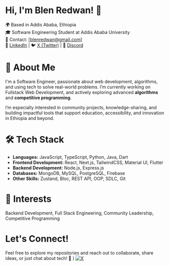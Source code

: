 # Hi, I'm Blen Redwan! 👋  
🌍 Based in Addis Ababa, Ethiopia  
🎓 Software Engineering Student at Addis Ababa University  
📧 Contact: [blenredwan@gmail.com]  
💼 [LinkedIn](https://www.linkedin.com/in/blen-redwan/) | 🐦 [X (Twitter)](https://x.com/BlenRedwan39035) | 💬 [Discord](https://discord.com/channels/@me)  

# 🚀 About Me  
I'm a Software Engineer, passionate about web development, algorithms, and using tech to solve real-world problems. I’m currently working on Fullstack Web Development, and actively exploring advanced **algorithms** and **competitive programming**.

I’m especially interested in community projects, knowledge-sharing, and building impactful tools that support education, accessibility, and innovation in Ethiopia and beyond.

# 🛠 Tech Stack  

- **Languages:** JavaScript, TypeScript, Python, Java, Dart  
- **Frontend Development:** React, Next.js, TailwindCSS, Material UI, Flutter  
- **Backend Development:** Node.js, Express.js  
- **Databases:** MongoDB, MySQL, PostgreSQL, Firebase  
- **Other Skills:** Zustand, Bloc, REST API, OOP, SDLC, Git

# 🎯 Interests

Backend Development, Full Stack Engineering, Community Leadership, Competitive Programming

#  Let's Connect!  
Feel free to explore my repositories and reach out to collaborate, share ideas, or just chat about tech! 🚀
) [![X](https://img.shields.io/badge/X-black.svg?logo=X&logoColor=white)](https://x.com/https://x.com/BlenRedwan39035) 






